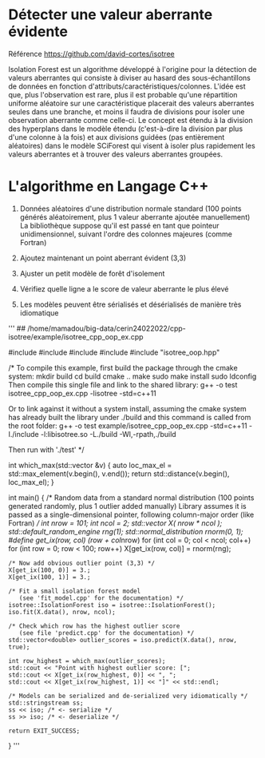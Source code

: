 
# Détecter une valeur aberrante évidente

Référence https://github.com/david-cortes/isotree

Isolation Forest est un algorithme développé à l'origine pour la détection de valeurs aberrantes qui consiste à diviser au hasard des sous-échantillons de données en fonction d'attributs/caractéristiques/colonnes. L'idée est que, plus l'observation est rare, plus il est probable qu'une répartition uniforme aléatoire sur une caractéristique placerait des valeurs aberrantes seules dans une branche, et moins il faudra de divisions pour isoler une observation aberrante comme celle-ci. Le concept est étendu à la division des hyperplans dans le modèle étendu (c'est-à-dire la division par plus d'une colonne à la fois) et aux divisions guidées (pas entièrement aléatoires) dans le modèle SCiForest qui visent à isoler plus rapidement les valeurs aberrantes et à trouver des valeurs aberrantes groupées.

# L'algorithme en Langage C++

1. Données aléatoires d'une distribution normale standard (100 points générés aléatoirement, plus 1 valeur aberrante ajoutée manuellement) La bibliothèque suppose qu'il est passé en tant que pointeur unidimensionnel, suivant l'ordre des colonnes majeures (comme Fortran)

2. Ajoutez maintenant un point aberrant évident (3,3)

3. Ajuster un petit modèle de forêt d'isolement

4. Vérifiez quelle ligne a le score de valeur aberrante le plus élevé

5. Les modèles peuvent être sérialisés et désérialisés de manière très idiomatique


'''
## /home/mamadou/big-data/cerin24022022/cpp-isotree/example/isotree_cpp_oop_ex.cpp

#include <random>
#include <algorithm>
#include <iostream>
#include <sstream>
#include "isotree_oop.hpp"

/*  To compile this example, first build the package through the cmake system:
      mkdir build
      cd build
      cmake ..
      make
      sudo make install
      sudo ldconfig
   Then compile this single file and link to the shared library:
     g++ -o test isotree_cpp_oop_ex.cpp -lisotree -std=c++11

   Or to link against it without a system install, assuming the cmake system
   has already built the library under ./build and this command is called from
   the root folder:
     g++ -o test example/isotree_cpp_oop_ex.cpp -std=c++11 -I./include -l:libisotree.so -L./build -Wl,-rpath,./build

   Then run with './test'
*/

int which_max(std::vector<double> &v)
{
    auto loc_max_el = std::max_element(v.begin(), v.end());
    return std::distance(v.begin(), loc_max_el);
}


int main()
{
    /* Random data from a standard normal distribution
       (100 points generated randomly, plus 1 outlier added manually)
       Library assumes it is passed as a single-dimensional pointer,
       following column-major order (like Fortran) */
    int nrow = 101;
    int ncol = 2;
    std::vector<double> X( nrow * ncol );
    std::default_random_engine rng(1);
    std::normal_distribution<double> rnorm(0, 1);
    #define get_ix(row, col) (row + col*nrow)
    for (int col = 0; col < ncol; col++)
        for (int row = 0; row < 100; row++)
            X[get_ix(row, col)] = rnorm(rng);

    /* Now add obvious outlier point (3,3) */
    X[get_ix(100, 0)] = 3.;
    X[get_ix(100, 1)] = 3.;

    /* Fit a small isolation forest model
       (see 'fit_model.cpp' for the documentation) */
    isotree::IsolationForest iso = isotree::IsolationForest();
    iso.fit(X.data(), nrow, ncol);

    /* Check which row has the highest outlier score
       (see file 'predict.cpp' for the documentation) */
    std::vector<double> outlier_scores = iso.predict(X.data(), nrow, true);

    int row_highest = which_max(outlier_scores);
    std::cout << "Point with highest outlier score: [";
    std::cout << X[get_ix(row_highest, 0)] << ", ";
    std::cout << X[get_ix(row_highest, 1)] << "]" << std::endl;

    /* Models can be serialized and de-serialized very idiomatically */
    std::stringstream ss;
    ss << iso; /* <- serialize */
    ss >> iso; /* <- deserialize */

    return EXIT_SUCCESS;
}
                     '''
